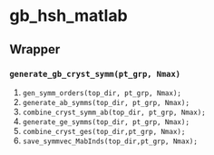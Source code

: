 # gb_hsh_matlab

## Wrapper

### `generate_gb_cryst_symm(pt_grp, Nmax)`

1) `gen_symm_orders(top_dir, pt_grp, Nmax);`
2) `generate_ab_symms(top_dir, pt_grp, Nmax);`
3) `combine_cryst_symm_ab(top_dir, pt_grp, Nmax);`
4) `generate_ge_symms(top_dir, pt_grp, Nmax);`
5) `combine_cryst_ges(top_dir,pt_grp, Nmax);`
6) `save_symmvec_MabInds(top_dir,pt_grp, Nmax);`

